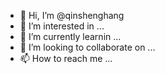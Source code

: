 - 👋 Hi, I’m @qinshenghang
- 👀 I’m interested in ...
- 🌱 I’m currently learnin ...
- 💞️ I’m looking to collaborate on ...
- 📫 How to reach me ...

<!---
qinshenghang/qinshenghang is a ✨ special ✨ repository because its `README.md` (this file) appears on your GitHub profile.
You can click the Preview link to take a look at your changes.
--->
